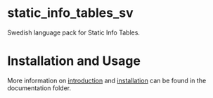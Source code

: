 static_info_tables_sv
======================

Swedish language pack for Static Info Tables.


Installation and Usage
======================

More information on [introduction](Documentation/Introduction/Index.rst) and [installation](Documentation/Installation/Index.rst) can be found in the documentation folder.
